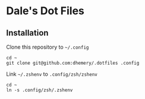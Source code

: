 # Dale's Dot Files

## Installation

Clone this repository to `~/.config`

    cd ~
    git clone git@github.com:dhemery/.dotfiles .config

Link `~/.zshenv` to `.config/zsh/zshenv`

    cd ~
    ln -s .config/zsh/.zshenv
